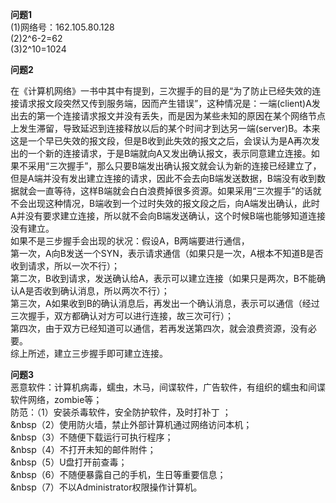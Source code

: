 **问题1**   
(1)网络号：162.105.80.128  
(2)2^6-2=62  
(3)2^10=1024

**问题2**  

在《计算机网络》一书中其中有提到，三次握手的目的是“为了防止已经失效的连接请求报文段突然又传到服务端，因而产生错误”，这种情况是：一端(client)A发出去的第一个连接请求报文并没有丢失，而是因为某些未知的原因在某个网络节点上发生滞留，导致延迟到连接释放以后的某个时间才到达另一端(server)B。本来这是一个早已失效的报文段，但是B收到此失效的报文之后，会误认为是A再次发出的一个新的连接请求，于是B端就向A又发出确认报文，表示同意建立连接。如果不采用“三次握手”，那么只要B端发出确认报文就会认为新的连接已经建立了，但是A端并没有发出建立连接的请求，因此不会去向B端发送数据，B端没有收到数据就会一直等待，这样B端就会白白浪费掉很多资源。如果采用“三次握手”的话就不会出现这种情况，B端收到一个过时失效的报文段之后，向A端发出确认，此时A并没有要求建立连接，所以就不会向B端发送确认，这个时候B端也能够知道连接没有建立。  
如果不是三步握手会出现的状况：假设A，B两端要进行通信，  
第一次，A向B发送一个SYN，表示请求通信（如果只是一次，A根本不知道B是否收到请求，所以一次不行）；  
第二次，B收到请求，发送确认给A，表示可以建立连接（如果只是两次，B不能确认A是否收到确认消息，所以两次不行）；  
第三次，A如果收到B的确认消息后，再发出一个确认消息，表示可以通信（经过三次握手，双方都确认对方可以进行连接，故三次可行）；  
第四次，由于双方已经知道可以通信，若再发送第四次，就会浪费资源，没有必要。  
综上所述，建立三步握手即可建立连接。

**问题3**    
恶意软件：计算机病毒，蠕虫，木马，间谍软件，广告软件，有组织的蠕虫和间谍软件网络，zombie等；  
防范：（1）安装杀毒软件，安全防护软件，及时打补丁 ；  
&nbsp（2）使用防火墙，禁止外部计算机通过网络访问本机；  
&nbsp（3）不随便下载运行可执行程序；  
&nbsp（4）不打开未知的邮件附件；  
&nbsp（5）U盘打开前查毒；  
&nbsp（6）不随便暴露自己的手机，生日等重要信息；  
&nbsp（7）不以Administrator权限操作计算机。









